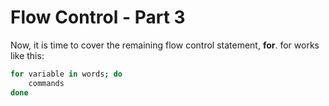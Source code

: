 # Flow Control - Part 3
Now, it is time to cover the remaining flow control statement, **for**. for works like this:
```bash
for variable in words; do
	commands
done
```
<!--stackedit_data:
eyJoaXN0b3J5IjpbMTAxMDU2NDQ2OF19
-->